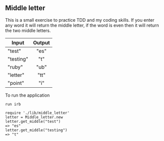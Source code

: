 ## Middle letter

This is a small exercise to practice TDD and my coding skills. If you enter any word it will return the middle letter, if the word is even then it will return the two middle letters. 

  |Input    | Output   |
  |---------|:--------:|
  | "test"  |  "es"    |
  |"testing"|  "t"     |
  |  "ruby" |  "ub"    |
  | "letter"|  "tt"    |
  | "point" |  "i"     |



To run the application 
```
run irb

require './lib/middle_letter'
letter = Middle_letter.new
letter.get_middle("test")
=> "es"
letter.get_middle("testing")
=> "t"

```
